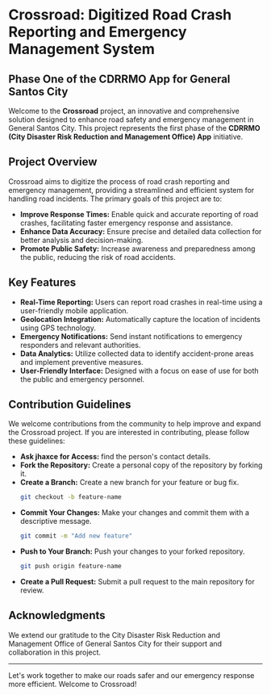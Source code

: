 # Crossroad: Digitized Road Crash Reporting and Emergency Management System

## Phase One of the CDRRMO App for General Santos City

Welcome to the **Crossroad** project, an innovative and comprehensive solution designed to enhance road safety and emergency management in General Santos City. This project represents the first phase of the **CDRRMO (City Disaster Risk Reduction and Management Office) App** initiative.

## Project Overview

Crossroad aims to digitize the process of road crash reporting and emergency management, providing a streamlined and efficient system for handling road incidents. The primary goals of this project are to:

- **Improve Response Times:** Enable quick and accurate reporting of road crashes, facilitating faster emergency response and assistance.
- **Enhance Data Accuracy:** Ensure precise and detailed data collection for better analysis and decision-making.
- **Promote Public Safety:** Increase awareness and preparedness among the public, reducing the risk of road accidents.

## Key Features

- **Real-Time Reporting:** Users can report road crashes in real-time using a user-friendly mobile application.
- **Geolocation Integration:** Automatically capture the location of incidents using GPS technology.
- **Emergency Notifications:** Send instant notifications to emergency responders and relevant authorities.
- **Data Analytics:** Utilize collected data to identify accident-prone areas and implement preventive measures.
- **User-Friendly Interface:** Designed with a focus on ease of use for both the public and emergency personnel.

## Contribution Guidelines

We welcome contributions from the community to help improve and expand the Crossroad project. If you are interested in contributing, please follow these guidelines:

- **Ask jhaxce for Access:** find the person's contact details.
- **Fork the Repository:** Create a personal copy of the repository by forking it.
- **Create a Branch:** Create a new branch for your feature or bug fix.
    ```bash
    git checkout -b feature-name
    ```
- **Commit Your Changes:** Make your changes and commit them with a descriptive message.
    ```bash
    git commit -m "Add new feature"
    ```
- **Push to Your Branch:** Push your changes to your forked repository.
    ```bash
    git push origin feature-name
    ```
- **Create a Pull Request:** Submit a pull request to the main repository for review.

## Acknowledgments

We extend our gratitude to the City Disaster Risk Reduction and Management Office of General Santos City for their support and collaboration in this project.

---

Let's work together to make our roads safer and our emergency response more efficient. Welcome to Crossroad!
